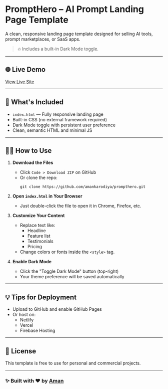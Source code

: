 # PromptHero – AI Prompt Landing Page Template

A clean, responsive landing page template designed for selling AI tools, prompt marketplaces, or SaaS apps.

> 🔥 Includes a built-in Dark Mode toggle.

---

## 🌐 Live Demo

[View Live Site](https://amankarodiya.github.io/prompthero/)

---

## 📁 What's Included

- `index.html` — Fully responsive landing page
- Built-in CSS (no external framework required)
- Dark Mode toggle with persistent user preference
- Clean, semantic HTML and minimal JS

---

## 🧑‍💻 How to Use

1. **Download the Files**
   - Click `Code > Download ZIP` on GitHub
   - Or clone the repo:
     ```
     git clone https://github.com/amankarodiya/prompthero.git
     ```

2. **Open `index.html` in Your Browser**
   - Just double-click the file to open it in Chrome, Firefox, etc.

3. **Customize Your Content**
   - Replace text like:
     - Headline
     - Feature list
     - Testimonials
     - Pricing
   - Change colors or fonts inside the `<style>` tag.

4. **Enable Dark Mode**
   - Click the "Toggle Dark Mode" button (top-right)
   - Your theme preference will be saved automatically

---

## 💡 Tips for Deployment

- Upload to GitHub and enable GitHub Pages
- Or host on:
  - Netlify
  - Vercel
  - Firebase Hosting

---

## 🧾 License

This template is free to use for personal and commercial projects.

---

### ✨ Built with ❤️ by [Aman](https://github.com/amankarodiya)
